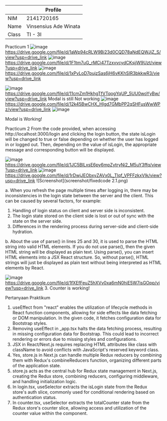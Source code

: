 |  | Profile |
|--|--|
| NIM |  2141720165|
| Name | Vinsensius Ade Winata|
| Class | TI - 3I |

Practicum 1
![image](https://drive.google.com/uc?export=view&id=1aWp94cRLW9Bi23d0CQD78aNdEQWJjZ_S)
https://drive.google.com/file/d/1aWp94cRLW9Bi23d0CQD78aNdEQWJjZ_S/view?usp=drive_link
![image](https://drive.google.com/uc?export=view&id=1F1tm7uG_rMCi47TzxvvcydCKsjjW9Uzt)
https://drive.google.com/file/d/1F1tm7uG_rMCi47TzxvvcydCKsjjW9Uzt/view?usp=drive_link
![image](https://drive.google.com/uc?export=view&id=1xPvLoD7pujzSas6jH6vKKhSIR3bkkwR3)
https://drive.google.com/file/d/1xPvLoD7pujzSas6jH6vKKhSIR3bkkwR3/view?usp=drive_link

![image](https://drive.google.com/uc?export=view&id=11cmZm1HkhgTfVTqogYqUP_5UU0woYyBw)
https://drive.google.com/file/d/11cmZm1HkhgTfVTqogYqUP_5UU0woYyBw/view?usp=drive_link
Modal is still Not working 
![image](https://drive.google.com/uc?export=view&id=12k45BwCHX_HIgd7GMbPP2qSHFusWwWPz)
https://drive.google.com/file/d/12k45BwCHX_HIgd7GMbPP2qSHFusWwWPz/view?usp=drive_link
![image](https://drive.google.com/uc?export=view&id=1PcFeSzJsit2C3X1qeM2gV26OYSoSvfPs)

Modal is Working!

Practicum 2
 From the code provided, when accessing http://localhost:3000/login and clicking the login button, the state isLogin will be changed to true or false depending on whether the user has logged in or logged out. Then, depending on the value of isLogin, the appropriate message and corresponding button will be displayed.

![image](https://drive.google.com/uc?export=view&id=1JC5BlLxsE6py6mpZytryNi2_M5uY3ffq)
https://drive.google.com/file/d/1JC5BlLxsE6py6mpZytryNi2_M5uY3ffq/view?usp=drive_link
![image](https://drive.google.com/uc?export=view&id=1rDwjJEObxyZAVx0L_Tlqf_VPFFzkxVIk)
https://drive.google.com/file/d/1rDwjJEObxyZAVx0L_Tlqf_VPFFzkxVIk/view?usp=drive_link
![Screenshot](screenshot/fixedcode 2.1.png)


a.
When you refresh the page multiple times after logging in, there may be inconsistencies in the login state between the server and the client. This can be caused by several factors, for example:

1. Handling of login status on client and server side is inconsistent.
2. The login state stored on the client side is lost or out of sync with the state on the server side.
3. Differences in the rendering process during server-side and client-side hydration.

b. About the use of parse() in lines 25 and 30, it is used to parse the HTML string into valid HTML elements. If you do not use parse(), then the given HTML string will be displayed as plain text. Using parse(), you can insert HTML elements into a JSX React structure. So, without parse(), HTML strings will just be displayed as plain text without being interpreted as HTML elements by React.

![image](https://drive.google.com/uc?export=view&id=1fXEfFeuZ5hXVv0xa6mN0hiE5W7isGOpp)
https://drive.google.com/file/d/1fXEfFeuZ5hXVv0xa6mN0hiE5W7isGOpp/view?usp=drive_link
3. Counter is working!


Pertanyaan Praktikum

1. useEffect from "react" enables the utilization of lifecycle methods in React function components, allowing for side effects like data fetching or DOM manipulation. In the given code, it fetches configuration data for Bootstrap styles.
2. Removing useEffect in _app.tsx halts the data fetching process, resulting in missing configuration data for Bootstrap. This could lead to incorrect rendering or errors due to missing styles and configurations.
3. JSX in React/Next.js requires replacing HTML attributes like class with className to avoid conflicts with JavaScript's reserved keyword class.
4. Yes, store.js in Next.js can handle multiple Redux reducers by combining them with Redux's combineReducers function, organizing different parts of the application state.
5. store.js acts as the central hub for Redux state management in Next.js, creating the Redux store, combining reducers, configuring middleware, and handling initialization logic.
6. In login.tsx, useSelector extracts the isLogin state from the Redux store's auth slice, commonly used for conditional rendering based on authentication status.
7. In counter.tsx, useSelector extracts the totalCounter state from the Redux store's counter slice, allowing access and utilization of the counter value within the component.
